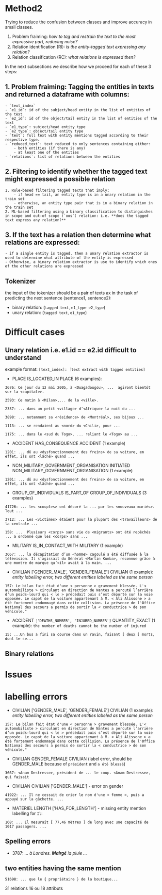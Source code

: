 # Method2
Trying to reduce the confusion between classes and improve accuracy in small classes.
1. Problem fraiming: _how to tag and restrain the text to the most expressive part, reducing noise?_
2. Relation identification (RI): _is the entity-tagged text expressing any relation?_
3. Relation classification (RC): _what relations is expressed then?_

In the next subsections we describe how we proceed for each of these 3 steps:

## 1. Problem fraiming: Tagging the entities in texts and returned a dataframe with columns:
    - `text_index`
    - `e1_id`: id of the subject/head entity in the list of entities of the text
    - `e2_id`: id of the object/tail entity in the list of entities of the text
    - `e1_type`: subject/head entity type
    - `e2_type`: object/tail entity type
    - `text`: full text with entity mentions tagged according to their respective type.
    - `reduced_text`: text reduced to only sentences containing either:
        - both entities (if there is any)
        - at least one of the entities
    - `relations`: list of relations between the entities
## 2. Filtering to identify whether the tagged text might expressed a possible relation
    1. Rule-based filtering tagged texts that imply:
        - if head == tail, an entity type is in a unary relation in the train set
        - otherwise, an entity type pair that is in a binary relation in the train set
    2. ML-based filtering using a binary classification to distinguishes in scope and out-of scope (`oos`) relation: i.e. **does the tagged text express any relation?**
## 3. If the text has a relation then determine what relations are expressed:
    - if a single entity is tagged, then a unary relation extractor is used to determine what attribute of the entity is expressed
    - Otherwise, a binary relation extractor is use to identify which ones of the other relations are expressed


## Tokenizer
the input of the tokenizer should be a pair of texts ax in the task of predicting the next sentence (sentence1, sentence2):
- binary relation: (`tagged text`, `e1_type e2_type`)
- unary relation: (`tagged text`, `e1_type`)


# Difficult cases

## Unary relation i.e. e1.id == e2.id difficult to understand
example format: `[text_index]: [text extract with tagged entities]`
- PLACE IS_LOCATED_IN PLACE (6 examples): 
````
3676: Ce jour du 12 mai 2005, à <Ouagadougou>, ...  agiront bientôt sur la <capitale>.

2593: Ce matin à <Milan>,... de la <ville>.

2337: ... dans un petit <village> d’<Afrique> la nuit du ...

3898: ... notamment sa <résidence> de <Montréal>, ses bijoux ...

1113: ... se rendaient au <nord> du <Chili>, pour ...

1175: ... dans le <sud du Togo>. ... reliant le <Togo> au ...
````

- ACCIDENT	HAS_CONSEQUENCE	ACCIDENT (1 example)
````
1201: ... dû au <dysfonctionnement des freins> de sa voiture, en effet, ils ont <lâché> quand ...
````

- NON_MILITARY_GOVERNMENT_ORGANISATION	INITIATED	NON_MILITARY_GOVERNMENT_ORGANISATION (1 example)
````
1201: ... dû au <dysfonctionnement des freins> de sa voiture, en effet, ils ont <lâché> quand ...
````

- GROUP_OF_INDIVIDUALS	IS_PART_OF	GROUP_OF_INDIVIDUALS (3 examples)
````
41726: ... les <couples> ont décoré la ... par les <nouveaux mariés>. Tout ...

3712: ... Les <victimes> étaient pour la plupart des <travailleurs> de la centrale ...

158: ...  Plusieurs <corps> sans vie de <migrants> ont été repêchés ... a ordonné que les <corps> sans ...
````

- MILITARY	IS_IN_CONTACT_WITH	MILITARY (1 example)
````
3667: ... la décapitation d’un <homme> cagoulé a été diffusée à la télévision. Il s’agissait du Général <Martin Kumba>, reconnue grâce à une montre de marque qu’<il> avait à la main. ...
````

- 	CIVILIAN ['GENDER_MALE', 'GENDER_FEMALE'] CIVILIAN (1 example): _entity labelling error, two different entities labeled as the same person_
````
157: Le bilan fait état d'une < personne > gravement blessée. L'< automobiliste > circulant en direction de Nantes a percuté l’arrière d’un poids-lourd qui < le > précédait puis s’est déporté sur la voie opposée. Le capot de la voiture appartenant à M. < Ali Alissone > a été fortement endommagé dans cette collision. La présence de l'Office National des secours a permis de sortir la < conductrice > de son véhicule."
````

- ACCIDENT	`['DEATHS_NUMBER', 'INJURED_NUMBER']`	 QUANTITY_EXACT	(1 example): `the number of deaths cannot be the number of injured`
````
15: ...Un bus a fini sa course dans un ravin, faisant [ deux ] morts, dont le se...
````


## Binary relations


# Issues

# labelling errors

- 	CIVILIAN ['GENDER_MALE', 'GENDER_FEMALE'] CIVILIAN (1 example): _entity labelling error, two different entities labeled as the same person_
````
157: Le bilan fait état d'une < personne > gravement blessée. L'< automobiliste > circulant en direction de Nantes a percuté l’arrière d’un poids-lourd qui < le > précédait puis s’est déporté sur la voie opposée. Le capot de la voiture appartenant à M. < Ali Alissone > a été fortement endommagé dans cette collision. La présence de l'Office National des secours a permis de sortir la < conductrice > de son véhicule."
````

- CIVILIAN GENDER_FEMALE CIVILIAN (label error, should be GENDER_MALE because of `président` and `a été blessé`)
````
3667: <Anam Destresse>, président de ... le coup. <Anam Destresse>, qui faisait
````

- CIVILIAN	CIVILIAN	['GENDER_MALE'] - error on gender
````
41922: ... Il ne cessait de crier le nom d'une < femme >, puis a appuyé sur la gâchette. ...
````

- MATERIEL	LENGTH	['HAS_FOR_LENGTH'] - missing entity mention labelling for `Il`:
````
168: ... Il mesurait [ 77,46 mètres ] de long avec une capacité de 1017 passagers. ...
````

## Spelling errors

- 3787: _... à Londres. **Malrgé** la pluie ..._

## two entities having the same mention

````
51698: ... que le { propriétaire } de la boutique...
````

31 relations
16 ou 18 attributs